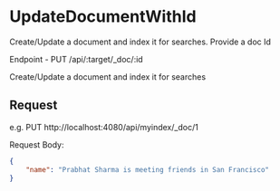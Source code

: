 # UpdateDocumentWithId
Create/Update a document and index it for searches. Provide a doc Id

Endpoint - PUT /api/:target/_doc/:id 

Create/Update a document and index it for searches

## Request

e.g. 
PUT http://localhost:4080/api/myindex/_doc/1

Request Body: 
```json
{ 
    "name": "Prabhat Sharma is meeting friends in San Francisco" 
}
```

